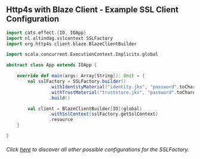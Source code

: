## Http4s with Blaze Client - Example SSL Client Configuration

```scala
import cats.effect.{IO, IOApp}
import nl.altindag.sslcontext.SSLFactory
import org.http4s.client.blaze.BlazeClientBuilder

import scala.concurrent.ExecutionContext.Implicits.global

abstract class App extends IOApp {

    override def main(args: Array[String]): Unit = {
        val sslFactory = SSLFactory.builder()
                .withIdentityMaterial("identity.jks", "password".toCharArray)
                .withTrustMaterial("truststore.jks", "password".toCharArray)
                .build()

        val client = BlazeClientBuilder[IO](global)
                .withSslContext(sslFactory.getSslContext)
                .resource
    }

}
```
###### Click [here](../usage.html) to discover all other possible configurations for the SSLFactory.